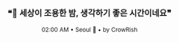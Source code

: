 <div align="center">

<br>

<h3>❝🌙 세상이 조용한 밤, 생각하기 좋은 시간이네요❞</h3>

<sub>02:00 AM • Seoul 🌙 • by CrowRish</sub>

<br>

</div>